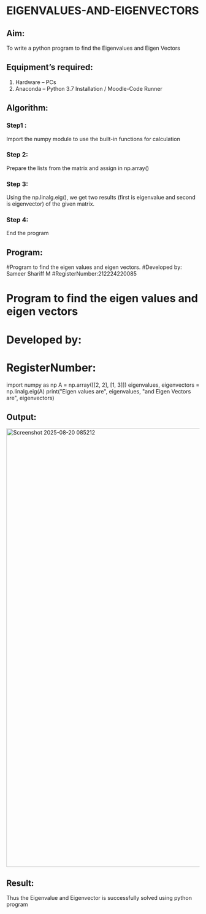 # EIGENVALUES-AND-EIGENVECTORS
## Aim:
To write a python program to find the Eigenvalues and Eigen Vectors
## Equipment’s required:
1. 	Hardware – PCs
2. 	Anaconda – Python 3.7 Installation / Moodle-Code Runner
## Algorithm:
### Step1 : 
Import the numpy module to use the built-in functions for calculation
### Step 2: 
Prepare the lists from the matrix and assign in np.array()
### Step 3: 
Using the np.linalg.eig(),  we get two results (first is eigenvalue and second is eigenvector) of the given matrix.
### Step 4: 
End the program
## Program:
#Program to find the eigen values and eigen vectors.
#Developed by: Sameer Shariff M
#RegisterNumber:212224220085
# Program to find the eigen values and eigen vectors
# Developed by:
# RegisterNumber:
import numpy as np
A = np.array([[2, 2],
              [1, 3]])
eigenvalues, eigenvectors = np.linalg.eig(A)
print("Eigen values are", eigenvalues, "and Eigen Vectors are", eigenvectors)

## Output:
<img width="1919" height="1143" alt="Screenshot 2025-08-20 085212" src="https://github.com/user-attachments/assets/fe158282-a9fa-47b3-b48a-70f20e852738" />

## Result:
Thus the Eigenvalue and Eigenvector is successfully solved using python program
